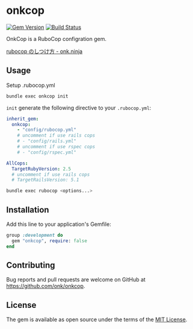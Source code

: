 # onkcop
[![Gem Version](https://badge.fury.io/rb/onkcop.svg)](https://badge.fury.io/rb/onkcop)
[![Build Status](https://travis-ci.org/onk/onkcop.svg?branch=master)](https://travis-ci.org/onk/onkcop)

OnkCop is a RuboCop configration gem.

[rubocop のしつけ方 - onk.ninja](http://blog.onk.ninja/2015/10/27/rubocop-getting-started)

## Usage

Setup .rubocop.yml

```sh
bundle exec onkcop init
```

`init` generate the following directive to your `.rubocop.yml`:

```yaml
inherit_gem:
  onkcop:
    - "config/rubocop.yml"
    # uncomment if use rails cops
    # - "config/rails.yml"
    # uncomment if use rspec cops
    # - "config/rspec.yml"

AllCops:
  TargetRubyVersion: 2.5
  # uncomment if use rails cops
  # TargetRailsVersion: 5.1
```

```sh
bundle exec rubocop <options...>
```

## Installation

Add this line to your application's Gemfile:

```ruby
group :development do
  gem "onkcop", require: false
end
```

## Contributing

Bug reports and pull requests are welcome on GitHub at https://github.com/onk/onkcop.


## License

The gem is available as open source under the terms of the [MIT License](http://opensource.org/licenses/MIT).
